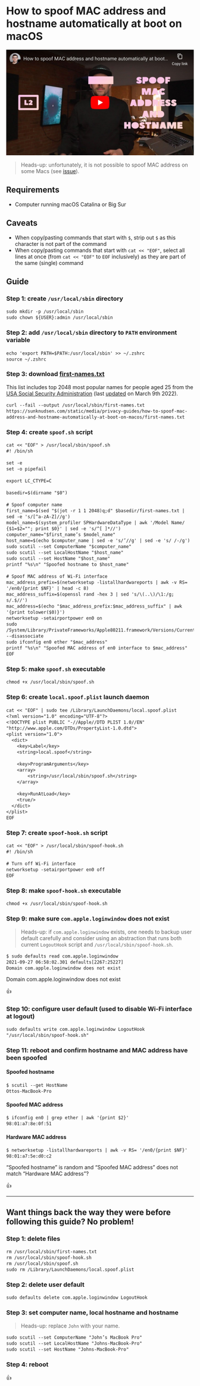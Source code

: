 <!--
Title: How to spoof MAC address and hostname automatically at boot on macOS
Description: Learn how to spoof MAC address and hostname automatically at boot on macOS.
Author: Sun Knudsen <https://github.com/sunknudsen>
Contributors: Sun Knudsen <https://github.com/sunknudsen>
Reviewers:
Publication date: 2020-05-19T00:00:00.000Z
Listed: true
-->

# How to spoof MAC address and hostname automatically at boot on macOS

[![How to spoof MAC address and hostname automatically at boot on macOS](how-to-spoof-mac-address-and-hostname-automatically-at-boot-on-macos.jpeg)](https://www.youtube.com/watch?v=ASXANpr_zX8 "How to spoof MAC address and hostname automatically at boot on macOS")

> Heads-up: unfortunately, it is not possible to spoof MAC address on some Macs (see [issue](https://github.com/sunknudsen/privacy-guides/issues/15)).

## Requirements

- Computer running macOS Catalina or Big Sur

## Caveats

- When copy/pasting commands that start with `$`, strip out `$` as this character is not part of the command
- When copy/pasting commands that start with `cat << "EOF"`, select all lines at once (from `cat << "EOF"` to `EOF` inclusively) as they are part of the same (single) command

## Guide

### Step 1: create `/usr/local/sbin` directory

```shell
sudo mkdir -p /usr/local/sbin
sudo chown ${USER}:admin /usr/local/sbin
```

### Step 2: add `/usr/local/sbin` directory to `PATH` environment variable

```shell
echo 'export PATH=$PATH:/usr/local/sbin' >> ~/.zshrc
source ~/.zshrc
```

### Step 3: download [first-names.txt](./first-names.txt)

This list includes top 2048 most popular names for people aged 25 from the [USA Social Security Administration](https://www.ssa.gov/oact/babynames/limits.html) (last [updated](./misc/update-first-names.sh) on March 9th 2022).

```shell
curl --fail --output /usr/local/sbin/first-names.txt https://sunknudsen.com/static/media/privacy-guides/how-to-spoof-mac-address-and-hostname-automatically-at-boot-on-macos/first-names.txt
```

### Step 4: create `spoof.sh` script

```shell
cat << "EOF" > /usr/local/sbin/spoof.sh
#! /bin/sh

set -e
set -o pipefail

export LC_CTYPE=C

basedir=$(dirname "$0")

# Spoof computer name
first_name=$(sed "$(jot -r 1 1 2048)q;d" $basedir/first-names.txt | sed -e 's/[^a-zA-Z]//g')
model_name=$(system_profiler SPHardwareDataType | awk '/Model Name/ {$1=$2=""; print $0}' | sed -e 's/^[ ]*//')
computer_name="$first_name’s $model_name"
host_name=$(echo $computer_name | sed -e 's/’//g' | sed -e 's/ /-/g')
sudo scutil --set ComputerName "$computer_name"
sudo scutil --set LocalHostName "$host_name"
sudo scutil --set HostName "$host_name"
printf "%s\n" "Spoofed hostname to $host_name"

# Spoof MAC address of Wi-Fi interface
mac_address_prefix=$(networksetup -listallhardwareports | awk -v RS= '/en0/{print $NF}' | head -c 8)
mac_address_suffix=$(openssl rand -hex 3 | sed 's/\(..\)/\1:/g; s/.$//')
mac_address=$(echo "$mac_address_prefix:$mac_address_suffix" | awk '{print tolower($0)}')
networksetup -setairportpower en0 on
sudo /System/Library/PrivateFrameworks/Apple80211.framework/Versions/Current/Resources/airport --disassociate
sudo ifconfig en0 ether "$mac_address"
printf "%s\n" "Spoofed MAC address of en0 interface to $mac_address"
EOF
```

### Step 5: make `spoof.sh` executable

```shell
chmod +x /usr/local/sbin/spoof.sh
```

### Step 6: create `local.spoof.plist` launch daemon

```shell
cat << "EOF" | sudo tee /Library/LaunchDaemons/local.spoof.plist
<?xml version="1.0" encoding="UTF-8"?>
<!DOCTYPE plist PUBLIC "-//Apple//DTD PLIST 1.0//EN" "http://www.apple.com/DTDs/PropertyList-1.0.dtd">
<plist version="1.0">
  <dict>
    <key>Label</key>
    <string>local.spoof</string>

    <key>ProgramArguments</key>
    <array>
        <string>/usr/local/sbin/spoof.sh</string>
    </array>

    <key>RunAtLoad</key>
    <true/>
  </dict>
</plist>
EOF
```

### Step 7: create `spoof-hook.sh` script

```shell
cat << "EOF" > /usr/local/sbin/spoof-hook.sh
#! /bin/sh

# Turn off Wi-Fi interface
networksetup -setairportpower en0 off
EOF
```

### Step 8: make `spoof-hook.sh` executable

```shell
chmod +x /usr/local/sbin/spoof-hook.sh
```

### Step 9: make sure `com.apple.loginwindow` does not exist

> Heads-up: if `com.apple.loginwindow` exists, one needs to backup user default carefully and consider using an abstraction that runs both current `LogoutHook` script and `/usr/local/sbin/spoof-hook.sh`.

```console
$ sudo defaults read com.apple.loginwindow
2021-09-27 06:58:02.301 defaults[2267:25227]
Domain com.apple.loginwindow does not exist
```

Domain com.apple.loginwindow does not exist

👍

### Step 10: configure user default (used to disable Wi-Fi interface at logout)

```shell
sudo defaults write com.apple.loginwindow LogoutHook "/usr/local/sbin/spoof-hook.sh"
```

### Step 11: reboot and confirm hostname and MAC address have been spoofed

#### Spoofed hostname

```console
$ scutil --get HostName
Ottos-MacBook-Pro
```

#### Spoofed MAC address

```console
$ ifconfig en0 | grep ether | awk '{print $2}'
98:01:a7:8e:0f:51
```

#### Hardware MAC address

```console
$ networksetup -listallhardwareports | awk -v RS= '/en0/{print $NF}'
98:01:a7:5e:d0:c2
```

“Spoofed hostname” is random and “Spoofed MAC address” does not match “Hardware MAC address”?

👍

---

## Want things back the way they were before following this guide? No problem!

### Step 1: delete files

```shell
rm /usr/local/sbin/first-names.txt
rm /usr/local/sbin/spoof-hook.sh
rm /usr/local/sbin/spoof.sh
sudo rm /Library/LaunchDaemons/local.spoof.plist
```

### Step 2: delete user default

```shell
sudo defaults delete com.apple.loginwindow LogoutHook
```

### Step 3: set computer name, local hostname and hostname

> Heads-up: replace `John` with your name.

```shell
sudo scutil --set ComputerName "John’s MacBook Pro"
sudo scutil --set LocalHostName "Johns-MacBook-Pro"
sudo scutil --set HostName "Johns-MacBook-Pro"
```

### Step 4: reboot

👍
